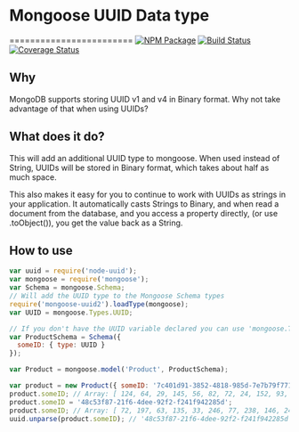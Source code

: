 # Mongoose UUID Data type
========================
[![NPM Package](https://img.shields.io/npm/v/mongoose-uuid2.svg?style=flat-square)](https://www.npmjs.org/package/mongoose-uuid2)
[![Build Status](https://img.shields.io/travis/niahmiah/mongoose-uuid.svg?branch=master&style=flat-square)](https://travis-ci.org/niahmiah/mongoose-uuid)
[![Coverage Status](https://img.shields.io/coveralls/niahmiah/mongoose-uuid.svg?branch=master&style=flat-square)](https://coveralls.io/github/niahmiah/mongoose-uuid)

## Why
MongoDB supports storing UUID v1 and v4 in Binary format. Why not take advantage of that when using UUIDs?

## What does it do?
This will add an additional UUID type to mongoose. When used instead of String, UUIDs will be stored in Binary format, which takes about half as much space.

This also makes it easy for you to continue to work with UUIDs as strings in your application. It automatically casts Strings to Binary, and when read a document from the database, and you access a property directly, (or use .toObject()), you get the value back as a String.

## How to use

```JavaScript
var uuid = require('node-uuid');
var mongoose = require('mongoose');
var Schema = mongoose.Schema;
// Will add the UUID type to the Mongoose Schema types
require('mongoose-uuid2').loadType(mongoose);
var UUID = mongoose.Types.UUID;

// If you don't have the UUID variable declared you can use 'mongoose.Types.UUID'
var ProductSchema = Schema({
  someID: { type: UUID }
});

var Product = mongoose.model('Product', ProductSchema);

var product = new Product({ someID: '7c401d91-3852-4818-985d-7e7b79f771c3' });
product.someID; // Array: [ 124, 64, 29, 145, 56, 82, 72, 24, 152, 93, 126, 123, 121, 247, 113, 195 ]
product.someID = '48c53f87-21f6-4dee-92f2-f241f942285d';
product.someID; // Array: [ 72, 197, 63, 135, 33, 246, 77, 238, 146, 242, 242, 65, 249, 66, 40, 93 ]
uuid.unparse(product.someID); // '48c53f87-21f6-4dee-92f2-f241f942285d';
```
